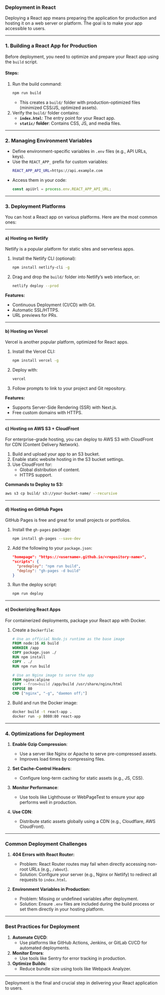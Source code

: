 
### **Deployment in React**

Deploying a React app means preparing the application for production and hosting it on a web server or platform. The goal is to make your app accessible to users.

---

### **1. Building a React App for Production**
Before deployment, you need to optimize and prepare your React app using the `build` script.

#### **Steps:**
1. Run the build command:
   ```bash
   npm run build
   ```
   - This creates a `build/` folder with production-optimized files (minimized CSS/JS, optimized assets).
2. Verify the `build/` folder contains:
   - **`index.html`**: The entry point for your React app.
   - **`static/` folder**: Contains CSS, JS, and media files.

---

### **2. Managing Environment Variables**
- Define environment-specific variables in `.env` files (e.g., API URLs, keys).
- Use the `REACT_APP_` prefix for custom variables:
  ```bash
  REACT_APP_API_URL=https://api.example.com
  ```
- Access them in your code:
  ```javascript
  const apiUrl = process.env.REACT_APP_API_URL;
  ```

---

### **3. Deployment Platforms**
You can host a React app on various platforms. Here are the most common ones:

---

#### **a) Hosting on Netlify**
Netlify is a popular platform for static sites and serverless apps.

1. Install the Netlify CLI (optional):
   ```bash
   npm install netlify-cli -g
   ```
2. Drag and drop the `build/` folder into Netlify’s web interface, or:
   ```bash
   netlify deploy --prod
   ```

**Features:**
- Continuous Deployment (CI/CD) with Git.
- Automatic SSL/HTTPS.
- URL previews for PRs.

---

#### **b) Hosting on Vercel**
Vercel is another popular platform, optimized for React apps.

1. Install the Vercel CLI:
   ```bash
   npm install vercel -g
   ```
2. Deploy with:
   ```bash
   vercel
   ```
3. Follow prompts to link to your project and Git repository.

**Features:**
- Supports Server-Side Rendering (SSR) with Next.js.
- Free custom domains with HTTPS.

---

#### **c) Hosting on AWS S3 + CloudFront**
For enterprise-grade hosting, you can deploy to AWS S3 with CloudFront for CDN (Content Delivery Network).

1. Build and upload your app to an S3 bucket.
2. Enable static website hosting in the S3 bucket settings.
3. Use CloudFront for:
   - Global distribution of content.
   - HTTPS support.

**Commands to Deploy to S3:**
```bash
aws s3 cp build/ s3://your-bucket-name/ --recursive
```

---

#### **d) Hosting on GitHub Pages**
GitHub Pages is free and great for small projects or portfolios.

1. Install the `gh-pages` package:
   ```bash
   npm install gh-pages --save-dev
   ```
2. Add the following to your `package.json`:
   ```json
   "homepage": "https://<username>.github.io/<repository-name>",
   "scripts": {
     "predeploy": "npm run build",
     "deploy": "gh-pages -d build"
   }
   ```
3. Run the deploy script:
   ```bash
   npm run deploy
   ```

---

#### **e) Dockerizing React Apps**
For containerized deployments, package your React app with Docker.

1. Create a `Dockerfile`:
   ```dockerfile
   # Use an official Node.js runtime as the base image
   FROM node:16 AS build
   WORKDIR /app
   COPY package.json ./
   RUN npm install
   COPY . ./
   RUN npm run build

   # Use an Nginx image to serve the app
   FROM nginx:alpine
   COPY --from=build /app/build /usr/share/nginx/html
   EXPOSE 80
   CMD ["nginx", "-g", "daemon off;"]
   ```
2. Build and run the Docker image:
   ```bash
   docker build -t react-app .
   docker run -p 8080:80 react-app
   ```

---

### **4. Optimizations for Deployment**
1. **Enable Gzip Compression**:
   - Use a server like Nginx or Apache to serve pre-compressed assets.
   - Improves load times by compressing files.

2. **Set Cache-Control Headers**:
   - Configure long-term caching for static assets (e.g., JS, CSS).

3. **Monitor Performance**:
   - Use tools like Lighthouse or WebPageTest to ensure your app performs well in production.

4. **Use CDN**:
   - Distribute static assets globally using a CDN (e.g., Cloudflare, AWS CloudFront).

---

### **Common Deployment Challenges**
1. **404 Errors with React Router:**
   - Problem: React Router routes may fail when directly accessing non-root URLs (e.g., `/about`).
   - Solution: Configure your server (e.g., Nginx or Netlify) to redirect all requests to `index.html`.

2. **Environment Variables in Production:**
   - Problem: Missing or undefined variables after deployment.
   - Solution: Ensure `.env` files are included during the build process or set them directly in your hosting platform.

---

### **Best Practices for Deployment**
1. **Automate CI/CD**:
   - Use platforms like GitHub Actions, Jenkins, or GitLab CI/CD for automated deployments.
2. **Monitor Errors**:
   - Use tools like Sentry for error tracking in production.
3. **Optimize Builds**:
   - Reduce bundle size using tools like Webpack Analyzer.

---

Deployment is the final and crucial step in delivering your React application to users.